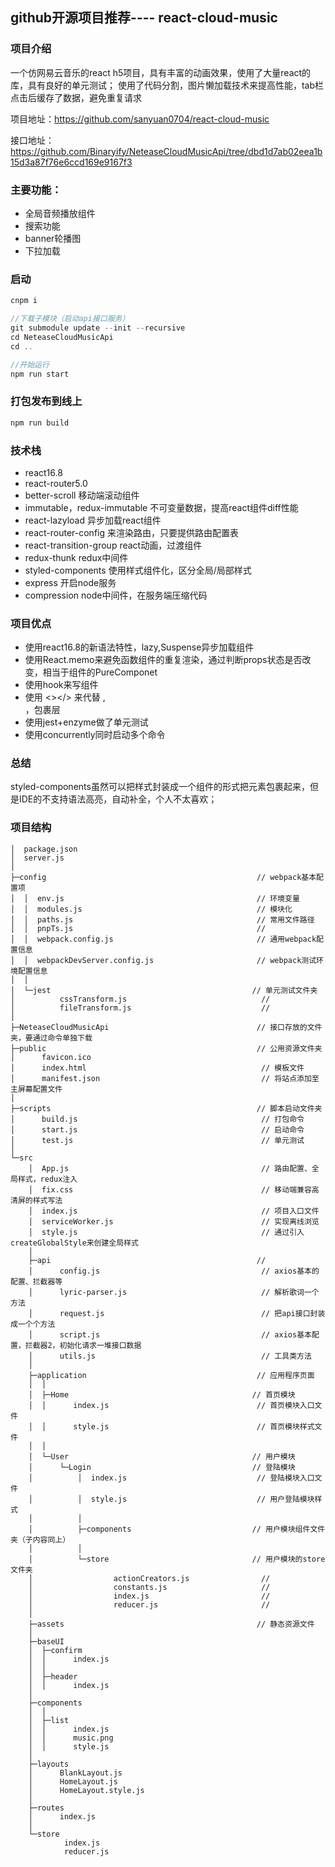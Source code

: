 ## github开源项目推荐---- react-cloud-music

### 项目介绍

一个仿网易云音乐的react h5项目，具有丰富的动画效果，使用了大量react的库，具有良好的单元测试；
使用了代码分割，图片懒加载技术来提高性能，tab栏点击后缓存了数据，避免重复请求

项目地址：https://github.com/sanyuan0704/react-cloud-music

接口地址：https://github.com/Binaryify/NeteaseCloudMusicApi/tree/dbd1d7ab02eea1b15d3a87f76e6ccd169e9167f3


### 主要功能：

- 全局音频播放组件
- 搜索功能
- banner轮播图
- 下拉加载


### 启动

```js
cnpm i

//下载子模块（启动api接口服务）
git submodule update --init --recursive
cd NeteaseCloudMusicApi
cd ..   

//开始运行
npm run start

```

### 打包发布到线上
```js
npm run build
```


### 技术栈

- react16.8 
- react-router5.0
- better-scroll   移动端滚动组件
- immutable，redux-immutable     不可变量数据，提高react组件diff性能
- react-lazyload    异步加载react组件
- react-router-config   来渲染路由，只要提供路由配置表
- react-transition-group  react动画，过渡组件
- redux-thunk   redux中间件
- styled-components  使用样式组件化，区分全局/局部样式
- express 开启node服务
- compression  node中间件，在服务端压缩代码


### 项目优点

- 使用react16.8的新语法特性，lazy,Suspense异步加载组件
- 使用React.memo来避免函数组件的重复渲染，通过判断props状态是否改变，相当于组件的PureComponet
- 使用hook来写组件
- 使用  <></> 来代替 ,<div></div>，<Fragment></Fragment>包裹层
- 使用jest+enzyme做了单元测试
- 使用concurrently同时启动多个命令

  
### 总结
styled-components虽然可以把样式封装成一个组件的形式把元素包裹起来，但是IDE的不支持语法高亮，自动补全，个人不太喜欢；
  
  

### 项目结构

```
│  package.json
│  server.js
│
├─config                                               // webpack基本配置项
│  │  env.js                                           // 环境变量
│  │  modules.js                                       // 模块化
│  │  paths.js                                         // 常用文件路径
│  │  pnpTs.js                                         // 
│  │  webpack.config.js                                // 通用webpack配置信息
│  │  webpackDevServer.config.js                       // webpack测试环境配置信息
│  │
│  └─jest                                             // 单元测试文件夹
│          cssTransform.js                              //
│          fileTransform.js                             //
│                                                       
├─NeteaseCloudMusicApi                                 // 接口存放的文件夹，要通过命令单独下载
├─public                                               // 公用资源文件夹                         
│      favicon.ico
│      index.html                                       // 模板文件
│      manifest.json                                    // 将站点添加至主屏幕配置文件
│                                                       
├─scripts                                              // 脚本启动文件夹
│      build.js                                         // 打包命令
│      start.js                                         // 启动命令
│      test.js                                          // 单元测试
│
└─src
    │  App.js                                           // 路由配置、全局样式，redux注入
    │  fix.css                                          // 移动端兼容高清屏的样式写法
    │  index.js                                         // 项目入口文件
    │  serviceWorker.js                                 // 实现离线浏览
    │  style.js                                         // 通过引入createGlobalStyle来创建全局样式
    │
    ├─api                                              //
    │      config.js                                    // axios基本的配置、拦截器等
    │      lyric-parser.js                              // 解析歌词一个方法
    │      request.js                                   // 把api接口封装成一个个方法
    │      script.js                                    // axios基本配置，拦截器2，初始化请求一堆接口数据
    │      utils.js                                     // 工具类方法
    │
    ├─application                                      // 应用程序页面
    │  │
    │  ├─Home                                         // 首页模块
    │  │      index.js                                 // 首页模块入口文件
    │  │      style.js                                 // 首页模块样式文件
    │  │
    │  └─User                                         // 用户模块
    │      └─Login                                    // 登陆模块
    │          │  index.js                             // 登陆模块入口文件
    │          │  style.js                             // 用户登陆模块样式
    │          │
    │          ├─components                           // 用户模块组件文件夹（子内容同上）
    │          │
    │          └─store                                // 用户模块的store文件夹 
    │                  actionCreators.js                //
    │                  constants.js                     //
    │                  index.js                         //
    │                  reducer.js                       //
    │
    ├─assets                                           // 静态资源文件
    │
    ├─baseUI
    │  ├─confirm
    │  │      index.js
    │  │
    │  ├─header
    │  │      index.js
    │
    ├─components
    │  │
    │  ├─list
    │  │      index.js
    │  │      music.png
    │  │      style.js
    │   
    ├─layouts
    │      BlankLayout.js
    │      HomeLayout.js
    │      HomeLayout.style.js
    │
    ├─routes
    │      index.js
    │
    └─store
            index.js
            reducer.js
    
```


